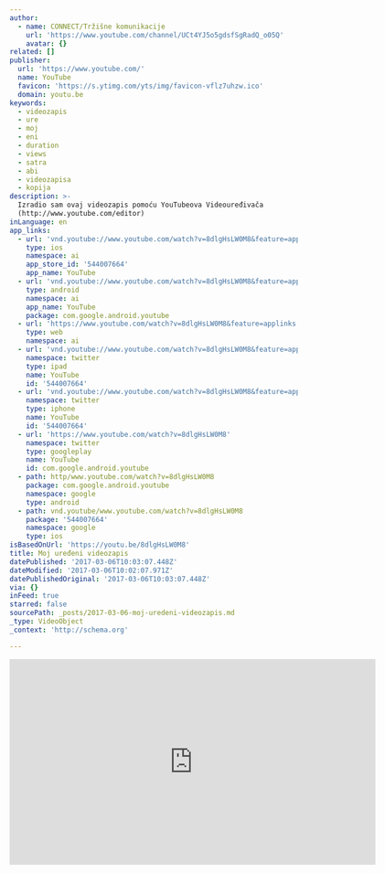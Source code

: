 ```yaml
---
author:
  - name: CONNECT/Tržišne komunikacije
    url: 'https://www.youtube.com/channel/UCt4YJ5o5gdsfSgRadQ_o05Q'
    avatar: {}
related: []
publisher:
  url: 'https://www.youtube.com/'
  name: YouTube
  favicon: 'https://s.ytimg.com/yts/img/favicon-vflz7uhzw.ico'
  domain: youtu.be
keywords:
  - videozapis
  - ure
  - moj
  - eni
  - duration
  - views
  - satra
  - abi
  - videozapisa
  - kopija
description: >-
  Izradio sam ovaj videozapis pomoću YouTubeova Videouređivača
  (http://www.youtube.com/editor)
inLanguage: en
app_links:
  - url: 'vnd.youtube://www.youtube.com/watch?v=8dlgHsLW0M8&feature=applinks'
    type: ios
    namespace: ai
    app_store_id: '544007664'
    app_name: YouTube
  - url: 'vnd.youtube://www.youtube.com/watch?v=8dlgHsLW0M8&feature=applinks'
    type: android
    namespace: ai
    app_name: YouTube
    package: com.google.android.youtube
  - url: 'https://www.youtube.com/watch?v=8dlgHsLW0M8&feature=applinks'
    type: web
    namespace: ai
  - url: 'vnd.youtube://www.youtube.com/watch?v=8dlgHsLW0M8&feature=applinks'
    namespace: twitter
    type: ipad
    name: YouTube
    id: '544007664'
  - url: 'vnd.youtube://www.youtube.com/watch?v=8dlgHsLW0M8&feature=applinks'
    namespace: twitter
    type: iphone
    name: YouTube
    id: '544007664'
  - url: 'https://www.youtube.com/watch?v=8dlgHsLW0M8'
    namespace: twitter
    type: googleplay
    name: YouTube
    id: com.google.android.youtube
  - path: http/www.youtube.com/watch?v=8dlgHsLW0M8
    package: com.google.android.youtube
    namespace: google
    type: android
  - path: vnd.youtube/www.youtube.com/watch?v=8dlgHsLW0M8
    package: '544007664'
    namespace: google
    type: ios
isBasedOnUrl: 'https://youtu.be/8dlgHsLW0M8'
title: Moj uređeni videozapis
datePublished: '2017-03-06T10:03:07.448Z'
dateModified: '2017-03-06T10:02:07.971Z'
datePublishedOriginal: '2017-03-06T10:03:07.448Z'
via: {}
inFeed: true
starred: false
sourcePath: _posts/2017-03-06-moj-uredeni-videozapis.md
_type: VideoObject
_context: 'http://schema.org'

---
```

<iframe src="https://cdn.embedly.com/widgets/media.html?src=https%3A%2F%2Fwww.youtube.com%2Fembed%2F8dlgHsLW0M8%3Ffeature%3Doembed&amp;url=http%3A%2F%2Fwww.youtube.com%2Fwatch%3Fv%3D8dlgHsLW0M8&amp;image=https%3A%2F%2Fi.ytimg.com%2Fvi%2F8dlgHsLW0M8%2Fhqdefault.jpg&amp;key=b7d04c9b404c499eba89ee7072e1c4f7&amp;type=text%2Fhtml&amp;schema=youtube" width="640" height="360" scrolling="no" frameborder="0" allowfullscreen="" style=""></iframe>